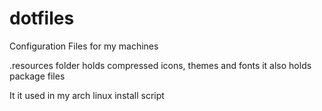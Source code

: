 # dotfiles
Configuration Files for my machines

.resources folder holds compressed icons, themes and fonts
it also holds package files

It it used in my arch linux install script
